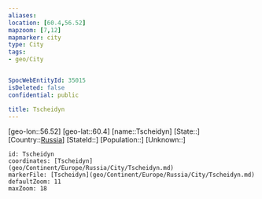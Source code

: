```yaml
---
aliases: 
location: [60.4,56.52]
mapzoom: [7,12] 
mapmarker: city 
type: City
tags:
- geo/City


SpocWebEntityId: 35015
isDeleted: false
confidential: public

title: Tscheidyn
---
```

[geo-lon::56.52]
[geo-lat::60.4]
[name::Tscheidyn]
[State::]
[Country::[Russia](geo/Continent/Europe/Russia.md)]
[StateId::]
[Population::]
[Unknown::]


```leaflet
id: Tscheidyn
coordinates: [Tscheidyn](geo/Continent/Europe/Russia/City/Tscheidyn.md)
markerFile: [Tscheidyn](geo/Continent/Europe/Russia/City/Tscheidyn.md)
defaultZoom: 11 
maxZoom: 18
```


